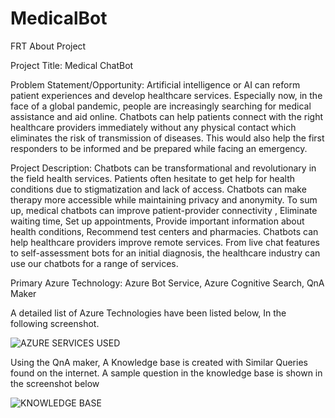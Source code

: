 # MedicalBot
FRT
About Project

Project Title: Medical ChatBot

Problem Statement/Opportunity: Artificial intelligence or AI can reform patient experiences and develop healthcare services. Especially now, in the face of a global pandemic, people are increasingly searching for medical assistance and aid online. Chatbots can help patients connect with the right healthcare providers immediately without any physical contact which eliminates the risk of transmission of diseases. This would also help the first responders to be informed and be prepared while facing an emergency.

Project Description: Chatbots can be transformational and revolutionary in the field health services. Patients often hesitate to get help for health conditions due to stigmatization and lack of access. Chatbots can make therapy more accessible while maintaining privacy and anonymity. To sum up, medical chatbots can improve patient-provider connectivity , Eliminate waiting time, Set up appointments, Provide important information about health conditions, Recommend test centers and pharmacies. Chatbots can help healthcare providers improve remote services. From live chat features to self-assessment bots for an initial diagnosis, the healthcare industry can use our chatbots for a range of services.

Primary Azure Technology: Azure Bot Service, Azure Cognitive Search, QnA Maker

A detailed list of Azure Technologies have been listed below, In the following screenshot.

![AZURE SERVICES USED](https://user-images.githubusercontent.com/64838666/151353592-841a2d51-e170-40f7-bf9a-ce29ea5fbd3f.JPG)


Using the QnA maker, A Knowledge base is created with Similar Queries found on the internet. A sample question in the knowledge base is shown in the screenshot below

![KNOWLEDGE BASE](https://user-images.githubusercontent.com/64838666/151346906-0d848d33-8b64-4092-8553-8b10d1b73b31.JPG)
